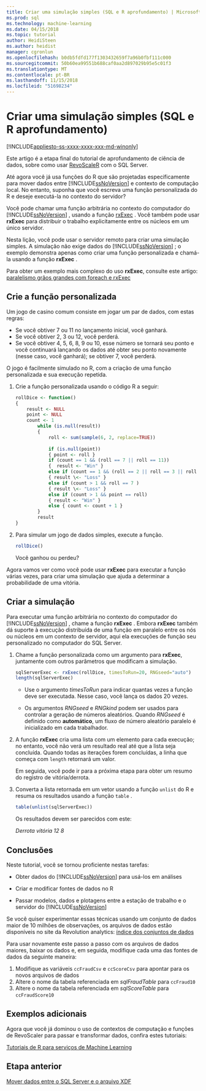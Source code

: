 ```yaml
---
title: Criar uma simulação simples (SQL e R aprofundamento) | Microsoft Docs
ms.prod: sql
ms.technology: machine-learning
ms.date: 04/15/2018
ms.topic: tutorial
author: HeidiSteen
ms.author: heidist
manager: cgronlun
ms.openlocfilehash: b0db5fdfd177f1303432659f7a96b0fbf111c000
ms.sourcegitcommit: 50b60ea99551b688caf0aa2d897029b95e5c01f3
ms.translationtype: MT
ms.contentlocale: pt-BR
ms.lasthandoff: 11/15/2018
ms.locfileid: "51698234"
---
```

# <a name="create-a-simple-simulation-sql-and-r-deep-dive"></a>Criar uma simulação simples (SQL e R aprofundamento)
[!INCLUDE[appliesto-ss-xxxx-xxxx-xxx-md-winonly](../../includes/appliesto-ss-xxxx-xxxx-xxx-md-winonly.md)]

Este artigo é a etapa final do tutorial de aprofundamento de ciência de dados, sobre como usar [RevoScaleR](https://docs.microsoft.com/machine-learning-server/r-reference/revoscaler/revoscaler) com o SQL Server.

Até agora você já usa funções do R que são projetadas especificamente para mover dados entre [!INCLUDE[ssNoVersion](../../includes/ssnoversion-md.md)] e contexto de computação local. No entanto, suponha que você escreva uma função personalizada do R e deseje executá-la no contexto do servidor?

Você pode chamar uma função arbitrária no contexto do computador do [!INCLUDE[ssNoVersion](../../includes/ssnoversion-md.md)] , usando a função [rxExec](https://docs.microsoft.com/machine-learning-server/r-reference/revoscaler/rxexec) . Você também pode usar **rxExec** para distribuir o trabalho explicitamente entre os núcleos em um único servidor.

Nesta lição, você pode usar o servidor remoto para criar uma simulação simples. A simulação não exige dados do [!INCLUDE[ssNoVersion](../../includes/ssnoversion-md.md)] ; o exemplo demonstra apenas como criar uma função personalizada e chamá-la usando a função **rxExec** .

Para obter um exemplo mais complexo do uso **rxExec**, consulte este artigo: [paralelismo grãos grandes com foreach e rxExec](https://blog.revolutionanalytics.com/2015/04/coarse-grain-parallelism-with-foreach-and-rxexec.html)

## <a name="create-the-custom-function"></a>Crie a função personalizada

Um jogo de casino comum consiste em jogar um par de dados, com estas regras:

- Se você obtiver 7 ou 11 no lançamento inicial, você ganhará.
- Se você obtiver 2, 3 ou 12, você perderá.
- Se você obtiver 4, 5, 6, 8, 9 ou 10, esse número se tornará seu ponto e você continuará lançando os dados até obter seu ponto novamente (nesse caso, você ganhará); se obtiver 7, você perderá.

O jogo é facilmente simulado no R, com a criação de uma função personalizada e sua execução repetida.

1.  Crie a função personalizada usando o código R a seguir:
  
    ```R
    rollDice <- function()
    {
        result <- NULL
        point <- NULL
        count <- 1
            while (is.null(result))
            {
                roll <- sum(sample(6, 2, replace=TRUE))
  
                if (is.null(point))
                { point <- roll }
                if (count == 1 && (roll == 7 || roll == 11))
                {  result <- "Win" }
                else if (count == 1 && (roll == 2 || roll == 3 || roll == 12))
                { result \<- "Loss" }
                else if (count > 1 && roll == 7 )
                { result \<- "Loss" }
                else if (count > 1 && point == roll)
                { result <- "Win" }
                else { count <- count + 1 }
            }
            result
    }
    ```
  
2.  Para simular um jogo de dados simples, execute a função.
  
    ```R
    rollDice()
    ```
  
    Você ganhou ou perdeu?
  
Agora vamos ver como você pode usar **rxExec** para executar a função várias vezes, para criar uma simulação que ajuda a determinar a probabilidade de uma vitória.

## <a name="create-the-simulation"></a>Criar a simulação

Para executar uma função arbitrária no contexto do computador do [!INCLUDE[ssNoVersion](../../includes/ssnoversion-md.md)] , chame a função **rxExec** . Embora **rxExec** também dá suporte à execução distribuída de uma função em paralelo entre os nós ou núcleos em um contexto de servidor, aqui ela execuções de função seu personalizado no computador do SQL Server.

1. Chame a função personalizada como um argumento para **rxExec**, juntamente com outros parâmetros que modificam a simulação.
  
    ```R
    sqlServerExec <- rxExec(rollDice, timesToRun=20, RNGseed="auto")
    length(sqlServerExec)
    ```
  
    - Use o argumento *timesToRun* para indicar quantas vezes a função deve ser executada.  Nesse caso, você lança os dados 20 vezes.
  
    - Os argumentos *RNGseed* e *RNGkind* podem ser usados para controlar a geração de números aleatórios. Quando *RNGseed* é definido como **automático**, um fluxo de número aleatório paralelo é inicializado em cada trabalhador.
  
2. A função **rxExec** cria uma lista com um elemento para cada execução; no entanto, você não verá um resultado real até que a lista seja concluída. Quando todas as iterações forem concluídas, a linha que começa com `length` retornará um valor.
  
    Em seguida, você pode ir para a próxima etapa para obter um resumo do registro de vitória/derrota.
  
3. Converta a lista retornada em um vetor usando a função `unlist` do R e resuma os resultados usando a função `table` .
  
    ```R
    table(unlist(sqlServerExec))
    ```
  
    Os resultados devem ser parecidos com este:
  
     *Derrota vitória* *12 8*

## <a name="conclusions"></a>Conclusões

Neste tutorial, você se tornou proficiente nestas tarefas:
  
-   Obter dados do [!INCLUDE[ssNoVersion](../../includes/ssnoversion-md.md)] para usá-los em análises
  
-   Criar e modificar fontes de dados no R
  
-   Passar modelos, dados e plotagens entre a estação de trabalho e o servidor do [!INCLUDE[ssNoVersion](../../includes/ssnoversion-md.md)]
  

Se você quiser experimentar essas técnicas usando um conjunto de dados maior de 10 milhões de observações, os arquivos de dados estão disponíveis no site da Revolution analytics: [índice dos conjuntos de dados](https://packages.revolutionanalytics.com/datasets)

Para usar novamente este passo a passo com os arquivos de dados maiores, baixar os dados e, em seguida, modifique cada uma das fontes de dados da seguinte maneira:

1. Modifique as variáveis `ccFraudCsv` e `ccScoreCsv` para apontar para os novos arquivos de dados
2. Altere o nome da tabela referenciada em *sqlFraudTable* para `ccFraud10`
3. Altere o nome da tabela referenciada em *sqlScoreTable* para `ccFraudScore10`

## <a name="additional-samples"></a>Exemplos adicionais

Agora que você já dominou o uso de contextos de computação e funções de RevoScaler para passar e transformar dados, confira estes tutoriais:

[Tutoriais de R para serviços de Machine Learning](machine-learning-services-tutorials.md)
## <a name="previous-step"></a>Etapa anterior

[Mover dados entre o SQL Server e o arquivo XDF](../../advanced-analytics/tutorials/deepdive-move-data-between-sql-server-and-xdf-file.md)
